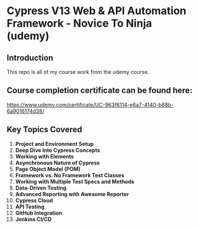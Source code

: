 # Cypress V13 Web & API Automation Framework - Novice To Ninja (udemy) 


## Introduction

This repo is all of my course work from the udemy course. 

## Course completion certificate can be found here:

https://www.udemy.com/certificate/UC-963f6114-e6a7-4140-b88b-6a9016174d38/

## Key Topics Covered

1. **Project and Environment Setup**
2. **Deep Dive Into Cypress Concepts**
3. **Working with Elements**
4. **Asynchronous Nature of Cypress**
5. **Page Object Model (POM)**
6. **Framework vs. No Framework Test Classes**
7. **Working with Multiple Test Specs and Methods**
8. **Data-Driven Testing**
9. **Advanced Reporting with Awesome Reporter**
10. **Cypress Cloud**
11. **API Testing**
12. **GitHub Integration**
13. **Jenkins CI/CD**




